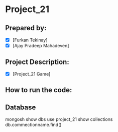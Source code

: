 # Project_21

## Prepared by:
- [x] [Furkan Tekinay]
- [x] [Ajay Pradeep Mahadeven]

## Project Description:
- [x] [Project_21 Game]

## How to run the code:


## Database 
mongosh
show dbs
use project_21
show collections
db.commectionname.find() 

